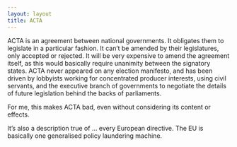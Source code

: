 ```yaml
---
layout: layout
title: ACTA
---
```


ACTA is an agreement between national governments. It obligates them
to legislate in a particular fashion. It can’t be amended by their
legislatures, only accepted or rejected. It will be very expensive to
amend the agreement itself, as this would basically require unanimity
between the signatory states. ACTA never appeared on any election
manifesto, and has been driven by lobbyists working for concentrated
producer interests, using civil servants, and the executive branch of
governments to negotiate the details of future legislation behind the
backs of parliaments.

For me, this makes ACTA bad, even without considering its content or
effects.

It’s also a description true of … every European directive. The EU is
basically one generalised policy laundering machine.
